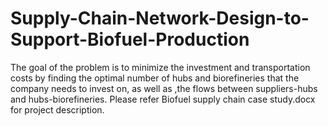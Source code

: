 # Supply-Chain-Network-Design-to-Support-Biofuel-Production
The goal of the problem is to minimize the investment and transportation costs by finding the optimal number of hubs and biorefineries that the company needs to invest on, as well as ,the flows between suppliers-hubs and hubs-biorefineries. 
Please refer Biofuel supply chain case study.docx for project description.
